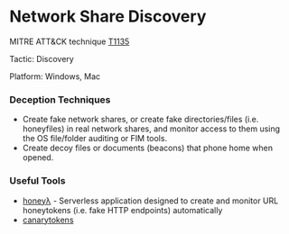 # Network Share Discovery

MITRE ATT&CK technique [T1135](https://attack.mitre.org/wiki/Technique/T1135)

Tactic: Discovery

Platform: Windows, Mac

### Deception Techniques
* Create fake network shares, or create fake directories/files (i.e. honeyfiles) in real network shares, and monitor access to them using the OS file/folder auditing or FIM tools.
* Create decoy files or documents (beacons) that phone home when opened.

### Useful Tools
* [honeyλ](https://github.com/0x4D31/honeyLambda) - Serverless application designed to create and monitor URL honeytokens (i.e. fake HTTP endpoints) automatically
* [canarytokens](http://canarytokens.org)
